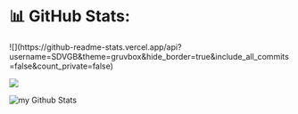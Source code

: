 # 📊 GitHub Stats:
<div>

</div>
![](https://github-readme-stats.vercel.app/api?username=SDVGB&theme=gruvbox&hide_border=true&include_all_commits=false&count_private=false)<br/>

![](https://github-readme-stats.vercel.app/api/top-langs/?username=SDVGB&theme=gruvbox&hide_border=true&include_all_commits=false&count_private=false&layout=compact)


<img align="center" src="https://github-readme-stats.vercel.app/api?username=SDVGB&include_all_commits=true&count_private=true&show_icons=true&line_height=20&title_color=2B5BBD&icon_color=1124B&text_color=A1A1A1&bg_color=pink" alt="my Github Stats"/>
